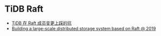 # TiDB Raft

- [TiDB 在 Raft 成员变更上踩的坑](https://zhuanlan.zhihu.com/p/342319702)
- [Building a large-scale distributed storage system based on Raft @ 2019](https://www.cncf.io/blog/2019/11/04/building-a-large-scale-distributed-storage-system-based-on-raft/)